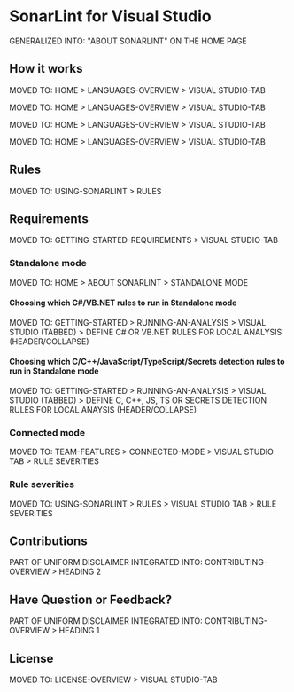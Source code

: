 # SonarLint for Visual Studio

GENERALIZED INTO: "ABOUT SONARLINT" ON THE HOME PAGE

## How it works

MOVED TO: HOME > LANGUAGES-OVERVIEW > VISUAL STUDIO-TAB

MOVED TO: HOME > LANGUAGES-OVERVIEW > VISUAL STUDIO-TAB


MOVED TO: HOME > LANGUAGES-OVERVIEW > VISUAL STUDIO-TAB

MOVED TO: HOME > LANGUAGES-OVERVIEW > VISUAL STUDIO-TAB

## Rules

MOVED TO: USING-SONARLINT > RULES 

## Requirements

MOVED TO: GETTING-STARTED-REQUIREMENTS > VISUAL STUDIO-TAB

### Standalone mode
MOVED TO: HOME > ABOUT SONARLINT > STANDALONE MODE

#### Choosing which C#/VB.NET rules to run in Standalone mode
MOVED TO: GETTING-STARTED > RUNNING-AN-ANALYSIS > VISUAL STUDIO (TABBED) > DEFINE C# OR VB.NET RULES FOR LOCAL ANALYSIS (HEADER/COLLAPSE)

#### Choosing which C/C++/JavaScript/TypeScript/Secrets detection rules to run in Standalone mode
MOVED TO: GETTING-STARTED > RUNNING-AN-ANALYSIS > VISUAL STUDIO (TABBED) > DEFINE C, C++, JS, TS OR SECRETS DETECTION RULES FOR LOCAL ANAYSIS (HEADER/COLLAPSE)

### Connected mode

MOVED TO: TEAM-FEATURES > CONNECTED-MODE > VISUAL STUDIO TAB > RULE SEVERITIES

### Rule severities

MOVED TO: USING-SONARLINT > RULES > VISUAL STUDIO TAB > RULE SEVERITIES

## Contributions

PART OF UNIFORM DISCLAIMER INTEGRATED INTO: CONTRIBUTING-OVERVIEW > HEADING 2

## Have Question or Feedback?

PART OF UNIFORM DISCLAIMER INTEGRATED INTO: CONTRIBUTING-OVERVIEW > HEADING 1

## License

MOVED TO: LICENSE-OVERVIEW > VISUAL STUDIO-TAB
